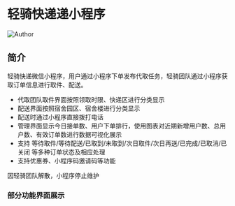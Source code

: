 # 轻骑快递递小程序
![Author](https://img.shields.io/badge/author-@vicchen-blue.svg?style=flat)

## 简介

轻骑快递微信小程序，用户通过小程序下单发布代取任务，轻骑团队通过小程序获取订单信息进行取件、配送。

* 代取团队取件界面按照领取时限、快递区进行分类显示
* 配送界面按照宿舍园区、宿舍楼进行分类显示
* 配送时通过小程序直接拨打电话
* 管理界面显示今日接单数、用户下单排行，使用图表对近期新增用户数、总用户数、有效订单数进行数据可视化展示
* 支持 等待取件/等待配送/已取到/未取到/次日取件/次日再送/已完成/已取消/已关闭 等多种订单状态及相应处理
* 支持优惠券、小程序码邀请码等功能

因轻骑团队解散，小程序停止维护

### 部分功能界面展示


